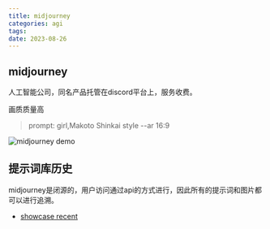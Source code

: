 ```yaml
---
title: midjourney 
categories: agi
tags: 
date: 2023-08-26
---
```


## midjourney

人工智能公司，同名产品托管在discord平台上，服务收费。

画质质量高

> prompt: girl,Makoto Shinkai style --ar 16:9 

![midjourney demo](https://cdn.jsdelivr.net/gh/YeeKal/img_land/blog/08/therealspiderman_girlMakoto_Shinkai_style_149f159b-f77a-4092-95b6-6f0d271d784b.png)

## 提示词库历史

midjourney是闭源的，用户访问通过api的方式进行，因此所有的提示词和图片都可以进行追溯。

- [showcase recent](https://www.midjourney.com/showcase/recent/)